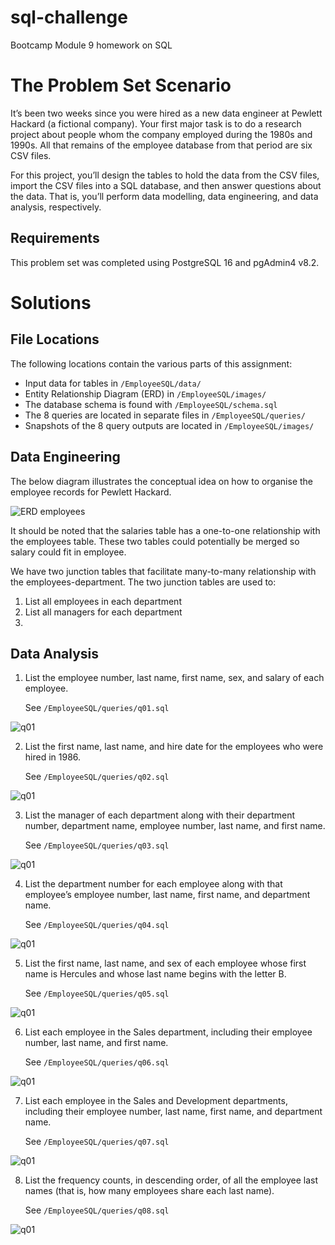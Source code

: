 # sql-challenge
Bootcamp Module 9 homework on SQL

# The Problem Set Scenario

It’s been two weeks since you were hired as a new data engineer at Pewlett Hackard (a fictional company). Your first major task is to do a research project about people whom the company employed during the 1980s and 1990s. All that remains of the employee database from that period are six CSV files.

For this project, you’ll design the tables to hold the data from the CSV files, import the CSV files into a SQL database, and then answer questions about the data. That is, you’ll perform data modelling, data engineering, and data analysis, respectively.

## Requirements
This problem set was completed using PostgreSQL 16 and pgAdmin4 v8.2.

# Solutions

## File Locations

The following locations contain the various parts of this assignment:

- Input data for tables in `/EmployeeSQL/data/`
- Entity Relationship Diagram (ERD) in `/EmployeeSQL/images/`
- The database schema is found with `/EmployeeSQL/schema.sql`
- The 8 queries are located in separate files in `/EmployeeSQL/queries/`
- Snapshots of the 8 query outputs are located in `/EmployeeSQL/images/`

## Data Engineering
The below diagram illustrates the conceptual idea on how to organise the employee records for Pewlett Hackard.

![ERD employees](./EmployeeSQL/images/ERD_employee.png)

It should be noted that the salaries table has a one-to-one relationship with the employees table. These two tables could potentially be merged so salary could fit in employee.

We have two junction tables that facilitate many-to-many relationship with the employees-department. The two junction tables are used to:
1.  List all employees in each department
2.  List all managers for each department
3.  

## Data Analysis
1. List the employee number, last name, first name, sex, and salary of each employee. 
    
    See `/EmployeeSQL/queries/q01.sql`

![q01](./EmployeeSQL/images/q01.png)

2. List the first name, last name, and hire date for the employees who were hired in 1986.
   
    See `/EmployeeSQL/queries/q02.sql`

![q01](./EmployeeSQL/images/q02.png)

3. List the manager of each department along with their department number, department name, employee number, last name, and first name.

    See `/EmployeeSQL/queries/q03.sql`

![q01](./EmployeeSQL/images/q03.png)


4. List the department number for each employee along with that employee’s employee number, last name, first name, and department name.

    See `/EmployeeSQL/queries/q04.sql`

![q01](./EmployeeSQL/images/q04.png)


5. List the first name, last name, and sex of each employee whose first name is Hercules and whose last name begins with the letter B.

    See `/EmployeeSQL/queries/q05.sql`

![q01](./EmployeeSQL/images/q05.png)

6. List each employee in the Sales department, including their employee number, last name, and first name.

    See `/EmployeeSQL/queries/q06.sql`

![q01](./EmployeeSQL/images/q06.png)

7. List each employee in the Sales and Development departments, including their employee number, last name, first name, and department name.

    See `/EmployeeSQL/queries/q07.sql`

![q01](./EmployeeSQL/images/q07.png)


8. List the frequency counts, in descending order, of all the employee last names (that is, how many employees share each last name).


    See `/EmployeeSQL/queries/q08.sql`

![q01](./EmployeeSQL/images/q08.png)
